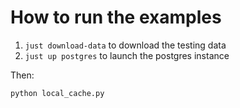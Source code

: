 How to run the examples
=======================

1. `just download-data` to download the testing data
2. `just up postgres` to launch the postgres instance

Then:

```bash
python local_cache.py
```



